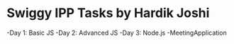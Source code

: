 # Swiggy IPP Tasks by Hardik Joshi

-Day 1: Basic JS
-Day 2: Advanced JS
-Day 3: Node.js
-MeetingApplication
